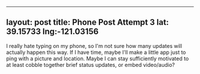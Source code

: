 
---
layout: post
title: Phone Post Attempt 3
lat: 39.15733
lng:-121.03156
---
I really hate typing on my phone, so I'm not sure how many updates will actually happen this way.  If I have time, maybe I'll make a little app just to ping with a picture and location.   Maybe I can stay sufficiently motivated to at least cobble together brief status updates, or embed video/audio?